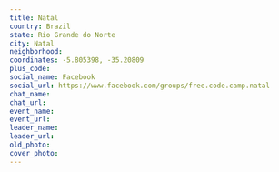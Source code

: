 ```yaml
---
title: Natal
country: Brazil
state: Rio Grande do Norte
city: Natal
neighborhood: 
coordinates: -5.805398, -35.20809
plus_code:
social_name: Facebook
social_url: https://www.facebook.com/groups/free.code.camp.natal
chat_name:
chat_url:
event_name:
event_url:
leader_name:
leader_url:
old_photo: 
cover_photo:
---
```

